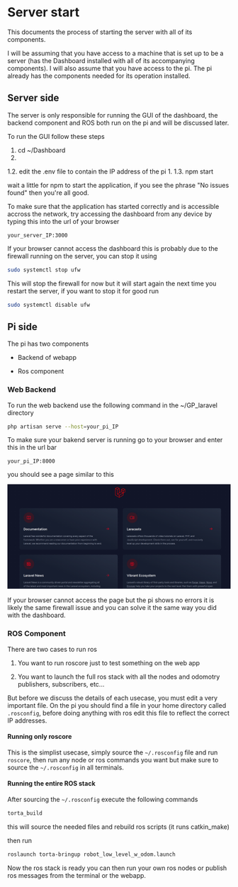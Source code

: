 # Server start

This documents the process of starting the server with all of its components.

I will be assuming that you have access to a machine that is set up to be a server (has the Dashboard installed with all of its accompanying components). I will also assume that you have access to the pi. The pi already has the components needed for its operation installed.

## Server side

The server is only responsible for running the GUI of the dashboard, the backend component and ROS both run on the pi and will be discussed later.

To run the GUI follow these steps

1. cd ~/Dashboard
1.
1.2. edit the .env file to contain the IP address of the pi
1.
1.3. npm start


wait a little for npm to start the application, if you see the phrase "No issues found" then you're all good.

To make sure that the application has started correctly and is accessible accross the network, try accessing the dashboard from any device by typing this into the url of your browser

```
your_server_IP:3000
```

If your browser cannot access the dashboard this is probably due to the firewall running on the server, you can stop it using

```bash
sudo systemctl stop ufw
```

This will stop the firewall for now but it will start again the next time you restart the server, if you want to stop it for good run

```bash
sudo systemctl disable ufw
```

## Pi side

The pi has two components

* Backend of webapp

* Ros component

### Web Backend

To run the web backend use the following command in the ~/GP_laravel directory

```bash
php artisan serve --host=your_pi_IP
```

To make sure your bakend server is running go to your browser and enter this in the url bar

```
your_pi_IP:8000
```

you should see a page similar to this

![](laravel.png)

If your browser cannot access the page but the pi shows no errors it is likely the same firewall issue and you can solve it the same way you did with the dashboard.

### ROS Component

There are two cases to run ros

1. You want to run roscore just to test something on the web app

2. You want to launch the full ros stack with all the nodes and odomotry publishers, subscribers, etc...

But before we discuss the details of each usecase, you must edit a very important file. On the pi you should find a file in your home directory called `.rosconfig`, before doing anything with ros edit this file to reflect the correct IP addresses.

#### Running only roscore

This is the simplist usecase, simply source the `~/.rosconfig` file and run `roscore`, then run any node or ros commands you want but make sure to source the `~/.rosconfig` in all terminals.

#### Running the entire ROS stack
After sourcing the `~/.rosconfig` execute the following commands

```bash
torta_build
```
this will source the needed files and rebuild ros scripts (it runs catkin_make)

then run
```bash
roslaunch torta-bringup robot_low_level_w_odom.launch
```

Now the ros stack is ready you can then run your own ros nodes or publish ros messages from the terminal or the webapp.
